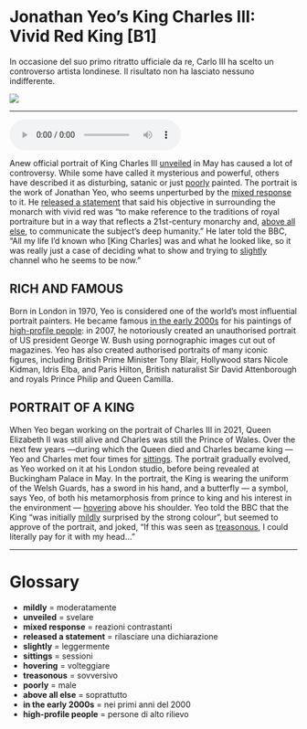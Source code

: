 # Jonathan Yeo’s King Charles III: Vivid Red King   [B1]

In occasione del suo primo ritratto ufficiale da re, Carlo III ha scelto un controverso artista londinese. Il risultato non ha lasciato nessuno indifferente.

![](Jonathan%20Yeo%E2%80%99s%20King%20Charles%20III%20Vivid%20Red%20King.jpg)

--------------

<div>
<audio controls autoplay>
    <source src="https:/raw.githubusercontent.com/dartie/speakup/main/2024-08/Jonathan%20Yeo%E2%80%99s%20King%20Charles%20III%20Vivid%20Red%20King.mp3" type="audio/mpeg">
</audio>
</div>


Anew official portrait of King Charles III [unveiled](## "svelare") in May has caused a lot of controversy. While some have called it mysterious and powerful, others have described it as disturbing, satanic or just [poorly](## "male") painted. The portrait is the work of Jonathan Yeo, who seems unperturbed by the [mixed response](## "reazioni contrastanti") to it. He [released a statement](## "rilasciare una dichiarazione") that said his objective in surrounding the monarch with vivid red was “to make reference to the traditions of royal portraiture but in a way that reflects a 21st-century monarchy and, [above all else](## "soprattutto"), to communicate the subject’s deep humanity.” He later told the BBC, “All my life I’d known who [King Charles] was and what he looked like, so it was really just a case of deciding what to show and trying to [slightly](## "leggermente") channel who he seems to be now.”

## RICH AND FAMOUS
Born in London in 1970, Yeo is considered one of the world’s most influential portrait painters. He became famous [in the early 2000s](## "nei primi anni del 2000") for his paintings of [high-profile people](## "persone di alto rilievo"): in 2007, he notoriously created an unauthorised portrait of US president George W. Bush using pornographic images cut out of magazines. Yeo has also created authorised portraits of many iconic figures, including British Prime Minister Tony Blair, Hollywood stars Nicole Kidman, Idris Elba, and Paris Hilton, British naturalist Sir David Attenborough and royals Prince Philip and Queen Camilla. 

## PORTRAIT OF A KING
When Yeo began working on the portrait of Charles III in 2021, Queen Elizabeth II was still alive and Charles was still the Prince of Wales. Over the next few years —during which the Queen died and Charles became king — Yeo and Charles met four times for [sittings](## "sessioni"). The portrait gradually evolved, as Yeo worked on it at his London studio, before being revealed at Buckingham Palace in May.
In the portrait, the King is wearing the uniform of the Welsh Guards, has a sword in his hand, and a butterfly — a symbol, says Yeo, of both his metamorphosis from prince to king and his interest in the environment — [hovering](## "volteggiare") above his shoulder. Yeo told the BBC that the King “was initially [mildly](## "moderatamente") surprised by the strong colour”, but seemed to approve of the portrait, and joked, “If this was seen as [treasonous](## "sovversivo"), I could literally pay for it with my head…”  

--------------

<div style = "display:block; clear:both; page-break-after:always;"></div>

# Glossary
* **mildly** = moderatamente
* **unveiled** = svelare
* **mixed response** = reazioni contrastanti
* **released a statement** = rilasciare una dichiarazione
* **slightly** = leggermente
* **sittings** = sessioni
* **hovering** = volteggiare
* **treasonous** = sovversivo
* **poorly** = male
* **above all else** = soprattutto
* **in the early 2000s** = nei primi anni del 2000
* **high-profile people** = persone di alto rilievo
